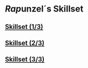 # *Rap*unzel´s Skillset

## [Skillset (1/3)](https://github.com/msg-CareerPaths/sap-rap-persona/blob/main/chapters/002-rapunzels-skillset/007a-Rapunzels-Skillset-Nr-1.md)

## [Skillset (2/3)](https://github.com/msg-CareerPaths/sap-rap-persona/blob/main/chapters/002-rapunzels-skillset/007b-Rapunzels-Skillset-Nr-2.md)

## [Skillset (3/3)](https://github.com/msg-CareerPaths/sap-rap-persona/blob/main/chapters/002-rapunzels-skillset/007c-Rapunzels-Skillset-Nr-3.md)
